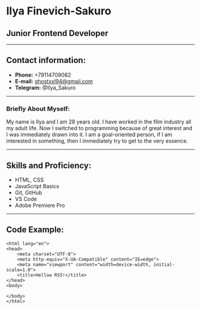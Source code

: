 # Ilya Finevich-Sakuro
## Junior Frontend Developer
--------------------------
## Contact information:
* **Phone:** +79114709082
* **E-mail:** ghostxxl94@gmail.com
* **Telegram:** @Ilya_Sakuro
---------------------------

### Briefly About Myself:

My name is Ilya and I am 28 years old.
I have worked in the film industry all my adult life.
Now I switched to programming because of great interest and I was immediately drawn into it.
I am a goal-oriented person, if I am interested in something, then I immediately try to get to the very essence.

------------------
## Skills and Proficiency:

* HTML, CSS
* JavaScript Basics
* Git, GitHub
* VS Code
* Adobe Premiere Pro

-----------------

## Code Example:

```<!DOCTYPE html>
<html lang="en">
<head>
    <meta charset="UTF-8">
    <meta http-equiv="X-UA-Compatible" content="IE=edge">
    <meta name="viewport" content="width=device-width, initial-scale=1.0">
    <title>Hellow RSS!</title>
</head>
<body>
    
</body>
</html>
```